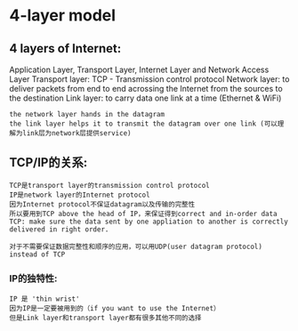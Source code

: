 # 4-layer model

## 4 layers of Internet:
Application Layer, Transport Layer, Internet Layer and Network Access Layer
    Transport layer: TCP - Transmission control protocol
    Network layer:  to deliver packets from end to end acrossing the Internet from the sources to the destination
    Link layer: to carry data one link at a time (Ethernet & WiFi)
    
    the network layer hands in the datagram
    the link layer helps it to transmit the datagram over one link (可以理解为link层为network层提供service)
    
## TCP/IP的关系:
    TCP是transport layer的transmission control protocol
    IP是network layer的Internet protocol
    因为Internet protocol不保证datagram以及传输的完整性
    所以要用到TCP above the head of IP，来保证得到correct and in-order data
    TCP: make sure the data sent by one appliation to another is correctly delivered in right order.
    
    对于不需要保证数据完整性和顺序的应用，可以用UDP(user datagram protocol) instead of TCP
    
### IP的独特性:
    IP 是 'thin wrist'
    因为IP是一定要被用到的（if you want to use the Internet）
    但是Link layer和transport layer都有很多其他不同的选择
    
